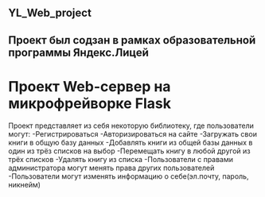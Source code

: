 ## YL_Web_project

## Проект был содзан в рамках образовательной программы Яндекс.Лицей

# Проект Web-сервер на микрофрейворке Flask

Проект представляет из себя некоторую библиотеку, где пользователи могут:
-Регистрироваться
-Авторизироваться на сайте
-Загружать свои книги в общую базу данных
-Добавлять книги из общей базы данных в один из трёз списков на выбор
-Перемещать книгу в любой другой из трёх списков
-Удалять книгу из списка
-Пользователи с правами администратора могут менять права других пользователей
-Пользователи могут изменять информацию о себе(эл.почту, пароль, никнейм)

